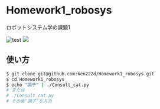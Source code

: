 # Homework1_robosys
ロボットシステム学の課題1


![test](https://github.com/ken222d/Homework1_robosys/actions/workflows/test.yml/badge.svg)
![](https://img.shields.io/github/license/ken222d/Homework1_robosys)


## 使い方


```bash
$ git clone git@github.com:ken222d/Homework1_robosys.git
$ cd Homework1_robosys
$ echo "調子" | ./Consult_cat.py
# または
# ./Consult_cat.py
# その後"調子"を入力
```



